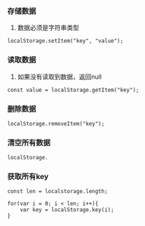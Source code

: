 ### 存储数据
1. 数据必须是字符串类型
```
localStorage.setItem("key", "value");
```

### 读取数据
1. 如果没有读取到数据，返回null
```
const value = localStorage.getItem("key");
```

### 删除数据
```
localStorage.removeItem("key");
```

### 清空所有数据
```
localStorage.
```

### 获取所有key
```
const len = localstorage.length;

for(var i = 0; i < len; i++){
	var key = localStorage.key(i);
}
```